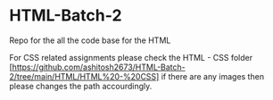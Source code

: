 # HTML-Batch-2
Repo for the all the code base for the HTML


For CSS related assignments please check the HTML - CSS folder [https://github.com/ashitosh2673/HTML-Batch-2/tree/main/HTML/HTML%20-%20CSS] if there are any images then please changes the path accourdingly.

